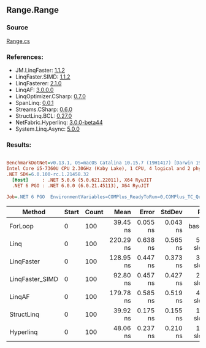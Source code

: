 ﻿## Range.Range

### Source
[Range.cs](../LinqBenchmarks/Range/Range.cs)

### References:
- JM.LinqFaster: [1.1.2](https://www.nuget.org/packages/JM.LinqFaster/1.1.2)
- LinqFaster.SIMD: [1.1.2](https://www.nuget.org/packages/LinqFaster.SIMD/1.0.3)
- LinqFasterer: [2.1.0](https://www.nuget.org/packages/LinqFasterer/2.1.0)
- LinqAF: [3.0.0.0](https://www.nuget.org/packages/LinqAF/3.0.0.0)
- LinqOptimizer.CSharp: [0.7.0](https://www.nuget.org/packages/LinqOptimizer.CSharp/0.7.0)
- SpanLinq: [0.0.1](https://www.nuget.org/packages/SpanLinq/0.0.1)
- Streams.CSharp: [0.6.0](https://www.nuget.org/packages/Streams.CSharp/0.6.0)
- StructLinq.BCL: [0.27.0](https://www.nuget.org/packages/StructLinq/0.27.0)
- NetFabric.Hyperlinq: [3.0.0-beta44](https://www.nuget.org/packages/NetFabric.Hyperlinq/3.0.0-beta44)
- System.Linq.Async: [5.0.0](https://www.nuget.org/packages/System.Linq.Async/5.0.0)

### Results:
``` ini

BenchmarkDotNet=v0.13.1, OS=macOS Catalina 10.15.7 (19H1417) [Darwin 19.6.0]
Intel Core i5-7360U CPU 2.30GHz (Kaby Lake), 1 CPU, 4 logical and 2 physical cores
.NET SDK=6.0.100-rc.1.21458.32
  [Host]     : .NET 5.0.6 (5.0.621.22011), X64 RyuJIT
  .NET 6 PGO : .NET 6.0.0 (6.0.21.45113), X64 RyuJIT

Job=.NET 6 PGO  EnvironmentVariables=COMPlus_ReadyToRun=0,COMPlus_TC_QuickJitForLoops=1,COMPlus_TieredPGO=1  Runtime=.NET 6.0  

```
|          Method | Start | Count |      Mean |    Error |   StdDev |        Ratio | RatioSD |  Gen 0 | Allocated |
|---------------- |------ |------ |----------:|---------:|---------:|-------------:|--------:|-------:|----------:|
|         ForLoop |     0 |   100 |  39.45 ns | 0.055 ns | 0.043 ns |     baseline |         |      - |         - |
|            Linq |     0 |   100 | 220.29 ns | 0.638 ns | 0.565 ns | 5.58x slower |   0.01x | 0.0191 |      40 B |
|      LinqFaster |     0 |   100 | 128.95 ns | 0.447 ns | 0.373 ns | 3.27x slower |   0.01x | 0.2027 |     424 B |
| LinqFaster_SIMD |     0 |   100 |  92.80 ns | 0.457 ns | 0.427 ns | 2.35x slower |   0.01x | 0.2027 |     424 B |
|          LinqAF |     0 |   100 | 179.78 ns | 0.585 ns | 0.519 ns | 4.56x slower |   0.01x |      - |         - |
|      StructLinq |     0 |   100 |  39.92 ns | 0.175 ns | 0.155 ns | 1.01x slower |   0.00x |      - |         - |
|       Hyperlinq |     0 |   100 |  48.06 ns | 0.237 ns | 0.210 ns | 1.22x slower |   0.01x |      - |         - |

